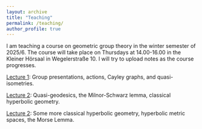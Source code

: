 ```yaml
---
layout: archive
title: "Teaching"
permalink: /teaching/
author_profile: true
---
```


I am teaching a course on geometric group theory in the winter semester of 2025/6. The course will take place on Thursdays at 14.00-16.00 in the Kleiner Hörsaal in Wegelerstraße 10. I will try to upload notes as the course progresses.

[Lecture 1](https://lawk-mineh.github.io//files/course/Lecture_1.pdf): Group presentations, actions, Cayley graphs, and quasi-isometries.

[Lecture 2](https://lawk-mineh.github.io//files/course/Lecture_2.pdf): Quasi-geodesics, the Milnor-Schwarz lemma, classical hyperbolic geometry.

[Lecture 2](https://lawk-mineh.github.io//files/course/Lecture_3.pdf): Some more classical hyperbolic geometry, hyperbolic metric spaces, the Morse Lemma.
